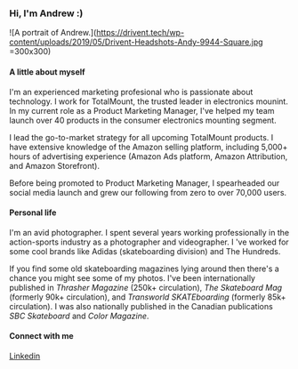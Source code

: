 ### Hi, I'm Andrew :)
![A portrait of Andrew.](https://drivent.tech/wp-content/uploads/2019/05/Drivent-Headshots-Andy-9944-Square.jpg =300x300)

#### A little about myself
I'm an experienced marketing profesional who is passionate about technology. I work for TotalMount, the trusted leader in electronics mounint. In my current role as a Product Marketing Manager, I've helped my team launch over 40 products in the consumer electronics mounting segment.

I lead the go-to-market strategy for all upcoming TotalMount products. I have extensive knowledge of the Amazon selling platform, including 5,000+ hours of advertising experience (Amazon Ads platform, Amazon Attribution, and Amazon Storefront).

Before being promoted to Product Marketing Manager, I spearheaded our social media launch and grew our following from zero to over 70,000 users.

#### Personal life
I'm an avid photographer. I spent several years working professionally in the action-sports industry as a photographer and videographer. I 've worked for some cool brands like Adidas (skateboarding division) and The Hundreds.

If you find some old skateboarding magazines lying around then there's a chance you might see some of my photos. I've been internationally published in *Thrasher Magazine* (250k+ circulation), *The Skateboard Mag* (formerly 90k+ circulation), and *Transworld SKATEboarding* (formerly 85k+ circulation). I was also nationally published in the Canadian publications *SBC Skateboard* and *Color Magazine*.

#### Connect with me
[Linkedin](https://linkedin.com/in/andyfroberg)
